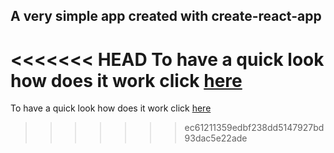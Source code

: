 ## A very simple app created with create-react-app 

<<<<<<< HEAD
To have a quick look how does it work click [here](https://wszystkozerca.github.io/monsters/.)
=======
To have a quick look how does it work click [here](https://wszystkozerca.github.io/monsters/.)

>>>>>>> ec61211359edbf238dd5147927bd93dac5e22ade
